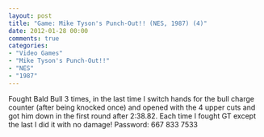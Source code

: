 ```yaml
---
layout: post
title: "Game: Mike Tyson's Punch-Out!! (NES, 1987) (4)"
date: 2012-01-28 00:00
comments: true
categories:
- "Video Games"
- "Mike Tyson's Punch-Out!!"
- "NES"
- "1987"
---
```


Fought Bald Bull 3 times, in the last time I switch hands for the
bull charge counter (after being knocked once) and opened with the
4 upper cuts and got him down in the first round after
2:38.82. Each time I fought GT except the last I did it with no
damage! Password: 667 833 7533    
